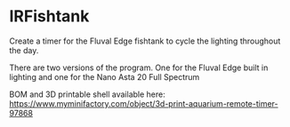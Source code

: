 # IRFishtank
Create a timer for the Fluval Edge fishtank to cycle the lighting throughout the day.

There are two versions of the program. One for the Fluval Edge built in lighting and one for the Nano Asta 20 Full Spectrum

BOM and 3D printable shell available here: https://www.myminifactory.com/object/3d-print-aquarium-remote-timer-97868
